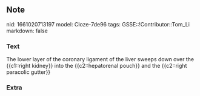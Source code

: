 ## Note
nid: 1661020713197
model: Cloze-7de96
tags: GSSE::!Contributor::Tom_Li
markdown: false

### Text
<div>
  The lower layer of the coronary ligament of the liver sweeps down
  over the {{c1::right kidney}} into the {{c2::hepatorenal pouch}}
  and the {{c2::right paracolic gutter}}
</div>

### Extra

